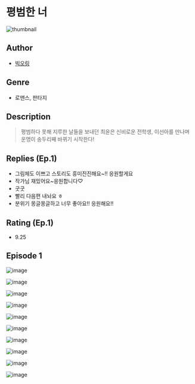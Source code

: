 # 평범한 너
![thumbnail](https://image-comic.pstatic.net/user_contents_data/challenge_comic/2023/05/24/359459/upload_7003485987161782328_480x623.jpeg)

## Author
- [빅오링](https://comic.naver.com/artistTitle?id=359459)

## Genre
- 로맨스, 판타지

## Description
> 평범하다 못해 지루한 날들을 보내던 최윤은 신비로운 전학생, 이선아를 만나며 운명이 송두리째 바뀌기 시작한다!

## Replies (Ep.1)
- 그림체도 이쁘고 스토리도 흥미진진해요~!! 응원할게요
- 작가님 재밌어요~응원합니다♡
- 굿굿
- 빨리 다음편 내놔요 ㅎ
- 분위기 몽글몽글하고 너무 좋아요!! 응원해요!!

## Rating (Ep.1)
- 9.25

## Episode 1
![image](https://image-comic.pstatic.net/user_contents_data/challenge_comic/2023/05/24/359459/upload_7293123726053552434.jpeg)

![image](https://image-comic.pstatic.net/user_contents_data/challenge_comic/2023/05/24/359459/upload_3558798298098054709.jpeg)

![image](https://image-comic.pstatic.net/user_contents_data/challenge_comic/2023/05/24/359459/upload_3833743266691692900.jpeg)

![image](https://image-comic.pstatic.net/user_contents_data/challenge_comic/2023/05/24/359459/upload_7162467453651531874.jpeg)

![image](https://image-comic.pstatic.net/user_contents_data/challenge_comic/2023/05/24/359459/upload_3775196685445588016.jpeg)

![image](https://image-comic.pstatic.net/user_contents_data/challenge_comic/2023/05/24/359459/upload_3473173843000308837.jpeg)

![image](https://image-comic.pstatic.net/user_contents_data/challenge_comic/2023/05/24/359459/upload_7377798206689063221.jpeg)

![image](https://image-comic.pstatic.net/user_contents_data/challenge_comic/2023/05/24/359459/upload_3487021079521669990.jpeg)

![image](https://image-comic.pstatic.net/user_contents_data/challenge_comic/2023/05/24/359459/upload_3558182772775794532.jpeg)

![image](https://image-comic.pstatic.net/user_contents_data/challenge_comic/2023/05/24/359459/upload_4051378613297100901.jpeg)
